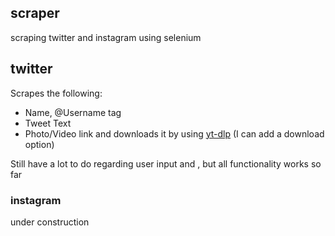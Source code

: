 ## scraper
scraping twitter and instagram using selenium


## twitter
Scrapes the following:
 - Name, @Username tag
 - Tweet Text
 - Photo/Video link and downloads it by using [yt-dlp]([url]https://github.com/yt-dlp/yt-dlpa) (I can add a download option)


Still have a lot to do regarding user input and , but all functionality works so far

### instagram
under construction
